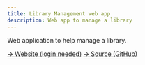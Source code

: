 ```yaml
---
title: Library Management web app
description: Web app to manage a library
---
```


Web application to help manage a library.

[→ Website (login needed)](https://lb-library.web.app)
[→ Source (GitHub)](https://github.com/loicbacciga/lb-library)

